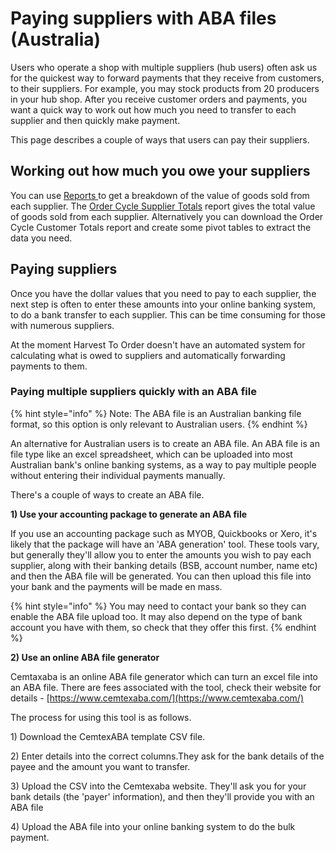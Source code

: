# Paying suppliers with ABA files \(Australia\)

Users who operate a shop with multiple suppliers \(hub users\) often ask us for the quickest way to forward payments that they receive from customers, to their suppliers. For example, you may stock products from 20 producers in your hub shop. After you receive customer orders and payments, you want a quick way to work out how much you need to transfer to each supplier and then quickly make payment.

This page describes a couple of ways that users can pay their suppliers.

## **Working out how much you owe your suppliers**

You can use [Reports ](../../basic-features/reports.md)to get a breakdown of the value of goods sold from each supplier. The [Order Cycle Supplier Totals](../../basic-features/reports.md#order-cycle-supplier-totals) report gives the total value of goods sold from each supplier. Alternatively you can download the Order Cycle Customer Totals report and create some pivot tables to extract the data you need.

## **Paying suppliers**

Once you have the dollar values that you need to pay to each supplier, the next step is often to enter these amounts into your online banking system, to do a bank transfer to each supplier. This can be time consuming for those with numerous suppliers.

At the moment Harvest To Order doesn't have an automated system for calculating what is owed to suppliers and automatically forwarding payments to them. 

### Paying multiple suppliers quickly with an ABA file

{% hint style="info" %}
Note: The ABA file is an Australian banking file format, so this option is only relevant to Australian users. 
{% endhint %}

An alternative for Australian users is to create an ABA file. An ABA file is an file type like an excel spreadsheet, which can be uploaded into most Australian bank's online banking systems, as a way to pay multiple people without entering their individual payments manually.

There's a couple of ways to create an ABA file.

**1\) Use your accounting package to generate an ABA file**

If you use an accounting package such as MYOB, Quickbooks or Xero, it's likely that the package will have an 'ABA generation' tool. These tools vary, but generally they'll allow you to enter the amounts you wish to pay each supplier, along with their banking details \(BSB, account number, name etc\) and then the ABA file will be generated. You can then upload this file into your bank and the payments will be made en mass. 

{% hint style="info" %}
You may need to contact your bank so they can enable the ABA file upload too. It may also depend on the type of bank account you have with them, so check that they offer this first.
{% endhint %}

**2\) Use an online ABA file generator** 

Cemtaxaba is an online ABA file generator which can turn an excel file into an ABA file. There are fees associated with the tool, check their website for details - [https://www.cemtexaba.com/](https://www.cemtexaba.com/)

The process for using this tool is as follows.

1\) Download the CemtexABA template CSV file. 

2\) Enter details into the correct columns.They ask for the bank details of the payee and the amount you want to transfer. 

3\) Upload the CSV into the Cemtexaba website. They'll ask you for your bank details \(the 'payer' information\), and then they'll provide you with an ABA file

4\) Upload the ABA file into your online banking system to do the bulk payment.

